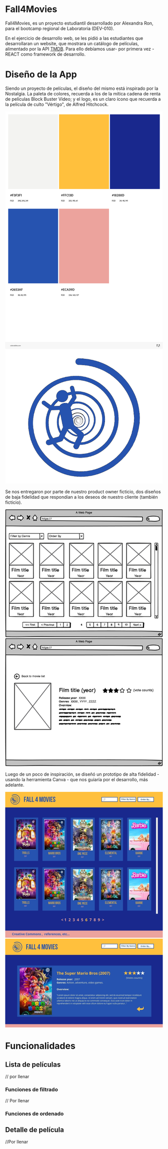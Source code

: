 # Fall4Movies

Fall4Movies, es un proyecto estudiantil desarrollado por Alexandra Ron, para el bootcamp regional de Laboratoria  (DEV-010). 

En el ejercicio de desarrollo web, se les pidió a las estudiantes que desarrollaran un website, que mostrara un catálogo de películas, alimentado por la API [TMDB](https://www.themoviedb.org/). Para ello debíamos usar- por primera vez - REACT como framework de desarrollo. 

# Diseño de la App

Siendo un proyecto de películas, el diseño del mismo está inspirado por la Nostalgia. La paleta de colores, recuerda a los de la mítica cadena de renta de películas Block Buster Video; y el logo, es un claro ícono que recuerda a la película de culto "Vértigo", de Alfred Hitchcock. 

![Paleta de colores](./public/readmeImg/paleta.jpeg)
![icono](./public/readmeImg/logo.png)

Se nos entregaron por parte de nuestro product owner ficticio, dos diseños de baja fidelidad que respondían a los deseos de nuestro cliente (también ficticio).  

![Lista de películas- prototipo de baja fidelidad](./public/readmeImg/movie-list.png)
![Detalle película- prototipo de baja fidelidad](./public/readmeImg/movie-detail.png)

Luego de un poco de inspiración, se diseñó un prototipo de alta fidelidad - usando la herramienta Canva - que nos guiaría por el desarrollo, más adelante. 

![Lista de películas- diseño de alta fidelidad ](./public/readmeImg/vista1.jpg)
![Detalle película- diseño de alta fidelidad ](./public/readmeImg/vista2.jpg)

# Funcionalidades
## Lista de películas

// por llenar

### Funciones de filtrado

// Por llenar

### Funciones de ordenado


## Detalle de película

//Por llenar


